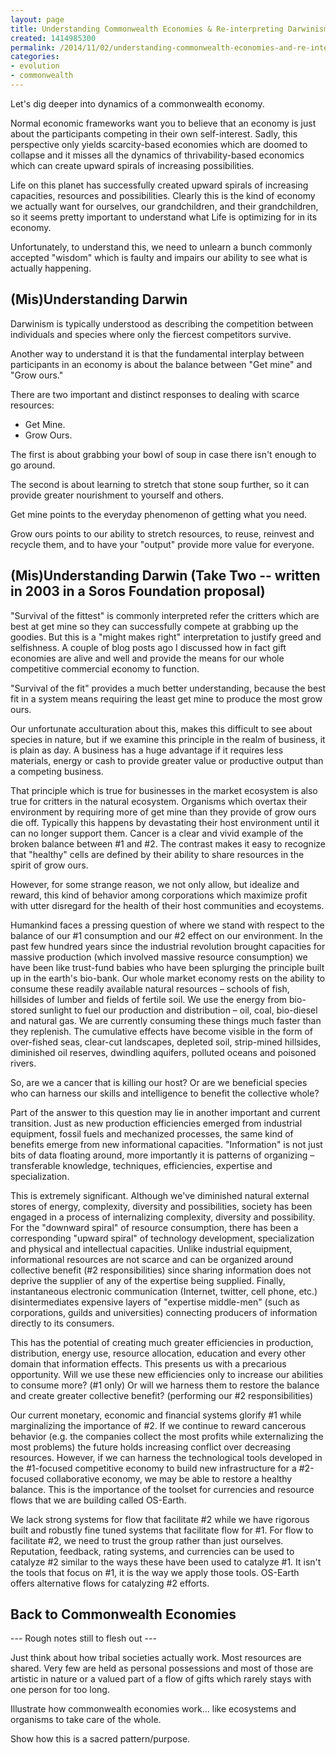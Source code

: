 ```yaml
---
layout: page
title: Understanding Commonwealth Economies & Re-interpreting Darwinism
created: 1414985300
permalink: /2014/11/02/understanding-commonwealth-economies-and-re-interpreting-darwinism
categories:
- evolution
- commonwealth
---
```


Let's dig deeper into dynamics of a commonwealth economy.

Normal economic frameworks want you to believe that an economy is just about the participants competing in their own self-interest. Sadly, this perspective only yields scarcity-based economies which are doomed to collapse and it misses all the dynamics of thrivability-based economics which can create upward spirals of increasing possibilities.

Life on this planet has successfully created upward spirals of increasing capacities, resources and possibilities. Clearly this is the kind of economy we actually want for ourselves, our grandchildren, and their grandchildren, so it seems pretty important to understand what Life is optimizing for in its economy.

Unfortunately, to understand this, we need to unlearn a bunch commonly accepted "wisdom" which is faulty and impairs our ability to see what is actually happening.

## (Mis)Understanding Darwin

Darwinism is typically understood as describing the competition between individuals and species where only the fiercest competitors survive.  

Another way to understand it is that the fundamental interplay between participants in an economy is about the balance between "Get mine" and "Grow ours."

There are two important and distinct responses to dealing with scarce resources:

- Get Mine.
- Grow Ours.

The first is about grabbing your bowl of soup in case there isn't enough to go around.

The second is about learning to stretch that stone soup further, so it can provide greater nourishment to yourself and others.

Get mine points to the everyday phenomenon of getting what you need.

Grow ours points to our ability to stretch resources, to reuse, reinvest and recycle them, and to have your "output" provide more value for everyone.

## (Mis)Understanding Darwin (Take Two -- written in 2003 in a Soros Foundation proposal)

"Survival of the fittest" is commonly interpreted refer the critters which are best at get mine so they can successfully compete at grabbing up the goodies. But this is a "might makes right" interpretation to justify greed and selfishness.  A couple of blog posts ago I discussed how in fact gift economies are alive and well and provide the means for our whole competitive commercial economy to function.

"Survival of the fit" provides a much better understanding, because the best fit in a system means requiring the least get mine to produce the most grow ours.

Our unfortunate acculturation about this, makes this difficult to see about species in nature, but if we examine this principle in the realm of business, it is plain as day. A business has a huge advantage if it requires less materials, energy or cash to provide greater value or productive output than a competing business.

That principle which is true for businesses in the market ecosystem is also true for critters in the natural ecosystem. Organisms which overtax their environment by requiring more of get mine than they provide of grow ours die off.  Typically this happens by devastating their host environment until it can no longer support them. Cancer is a clear and vivid example of the broken balance between #1 and #2.  The contrast makes it easy to recognize that "healthy" cells are defined by their ability to share resources in the spirit of grow ours.

However, for some strange reason, we not only allow, but idealize and reward, this kind of behavior among corporations which maximize profit with utter disregard for the health of their host communities and ecoystems.

Humankind faces a pressing question of where we stand with respect to the balance of our #1 consumption and our #2 effect on our environment. In the past few hundred years since the industrial revolution brought capacities for massive production (which involved massive resource consumption) we have been like trust-fund babies who have been splurging the principle built up in the earth's bio-bank. Our whole market economy rests on the ability to consume these readily available natural resources – schools of fish, hillsides of lumber and fields of fertile soil. We use the energy from bio-stored sunlight to fuel our production and distribution – oil, coal, bio-diesel and natural gas. We are currently consuming these things much faster than they replenish. The cumulative effects have become visible in the form of over-fished seas, clear-cut landscapes, depleted soil, strip-mined hillsides, diminished oil reserves, dwindling aquifers, polluted oceans and poisoned rivers.

So, are we a cancer that is killing our host? Or are we beneficial species who can harness our skills and intelligence to benefit the collective whole?

Part of the answer to this question may lie in another important and current transition. Just as new production efficiencies emerged from industrial equipment, fossil fuels and mechanized processes, the same kind of benefits emerge from new informational capacities. "Information" is not just bits of data floating around, more importantly it is patterns of organizing – transferable knowledge, techniques, efficiencies, expertise and specialization.

This is extremely significant. Although we've diminished natural external stores of energy, complexity, diversity and possibilities, society has been engaged in a process of internalizing complexity, diversity and possibility. For the "downward spiral" of resource consumption, there has been a corresponding "upward spiral" of technology development, specialization and physical and intellectual capacities. Unlike industrial equipment, informational resources are not scarce and can be organized around collective benefit (#2 responsibilities) since sharing information does not deprive the supplier of any of the expertise being supplied. Finally, instantaneous electronic communication (Internet, twitter, cell phone, etc.) disintermediates expensive layers of "expertise middle-men" (such as corporations, guilds and universities) connecting producers of information directly to its consumers.

This has the potential of creating much greater efficiencies in production, distribution, energy use, resource allocation, education and every other domain that information effects. This presents us with a precarious opportunity. Will we use these new efficiencies only to increase our abilities to consume more? (#1 only) Or will we harness them to restore the balance and create greater collective benefit? (performing our #2 responsibilities)

Our current monetary, economic and financial systems glorify #1 while marginalizing the importance of #2. If we continue to reward cancerous behavior (e.g. the companies collect the most profits while externalizing the most problems) the future holds increasing conflict over decreasing resources. However, if we can harness the technological tools developed in the #1-focused competitive economy to build new infrastructure for a #2-focused collaborative economy, we may be able to restore a healthy balance. This is the importance of the toolset for currencies and resource flows that we are building called OS-Earth.

We lack strong systems for flow that facilitate #2 while we have rigorous built and robustly fine tuned systems that facilitate flow for #1. For flow to facilitate #2, we need to trust the group rather than just ourselves. Reputation, feedback, rating systems, and currencies can be used to catalyze #2 similar to the ways these have been used to catalyze #1. It isn't the tools that focus on #1, it is the way we apply those tools. OS-Earth offers alternative flows for catalyzing #2 efforts.

## Back to Commonwealth Economies

--- Rough notes still to flesh out ---

Just think about how tribal societies actually work. Most resources are shared. Very few are held as personal possessions and most of those are artistic in nature or a valued part of a flow of gifts which rarely stays with one person for too long.

Illustrate how commonwealth economies work… like ecosystems and organisms to take care of the whole.  

Show how this is a sacred pattern/purpose.
